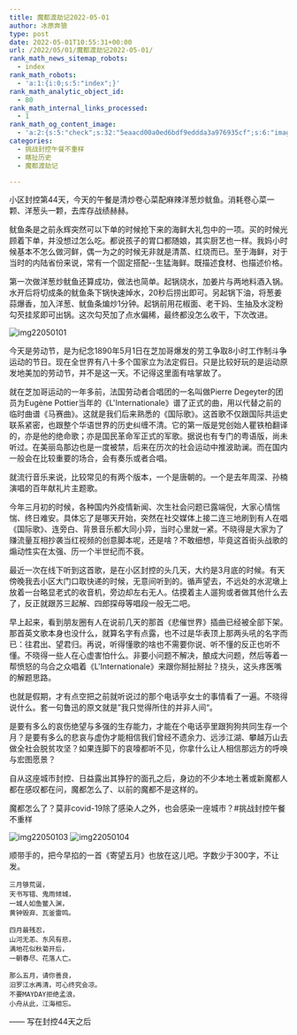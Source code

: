 ```yaml
---
title: 魔都渡劫记2022-05-01
author: 冰原奔狼
type: post
date: 2022-05-01T10:55:31+00:00
url: /2022/05/01/魔都渡劫记2022-05-01/
rank_math_news_sitemap_robots:
  - index
rank_math_robots:
  - 'a:1:{i:0;s:5:"index";}'
rank_math_analytic_object_id:
  - 80
rank_math_internal_links_processed:
  - 1
rank_math_og_content_image:
  - 'a:2:{s:5:"check";s:32:"5eaacd00a0ed6bdf9eddda3a976935cf";s:6:"images";a:0:{}}'
categories:
  - 挑战封控午餐不重样
  - 瞎扯历史
  - 魔都渡劫记

---
```

小区封控第44天，今天的午餐是清炒卷心菜配麻辣洋葱炒鱿鱼。消耗卷心菜一颗、洋葱头一颗，去库存战绩赫赫。

鱿鱼条是之前永辉突然可以下单的时候抢下来的海鲜大礼包中的一项。买的时候光顾着下单，并没想过怎么吃。都说孩子的胃口都随娘，其实厨艺也一样。我妈小时候基本不怎么做河鲜，偶一为之的时候无非就是清蒸、红烧而已。至于海鲜，对于当时的内陆省份来说，常有一个固定搭配--生猛海鲜。既描述食材、也描述价格。

第一次做洋葱炒鱿鱼还算成功，做法也简单。起锅烧水，加姜片与两地料酒入锅。水开后将切成条的鱿鱼条下锅快速焯水，20秒后捞出即可。另起锅下油，将葱姜蒜爆香，加入洋葱、鱿鱼条煸炒1分钟。起锅前用花椒面、老干妈、生抽及水淀粉勾芡挂浆即可出锅。这次勾芡加了点水偏稀，最终都没怎么收干，下次改进。

<img decoding="async" src="https://i0.wp.com/s2.loli.net/2022/05/01/6kZJagR98VU5lmD.jpg?w=640&#038;ssl=1" alt="img22050101" data-recalc-dims="1" />

今天是劳动节，是为纪念1890年5月1日在芝加哥爆发的劳工争取8小时工作制斗争运动的节日。现在全世界有八十多个国家立为法定假日。只是比较好玩的是运动原发地美加的劳动节，并不是这一天。不记得这里面有啥掌故了。

就在芝加哥运动的一年多前，法国劳动者合唱团的一名叫做Pierre Degeyter的团员为Eugène Pottier当年的《L'Internationale》谱了正式的曲，用以代替之前的临时曲谱《马赛曲》。这就是我们后来熟悉的《国际歌》。这首歌不仅跟国际共运史联系紧密，也跟整个华语世界的历史纠缠不清。它的第一版是党创始人瞿铁柏翻译的，亦是他的绝命歌；亦是国民革命军正式的军歌。据说也有专门的粤语版，尚未听过。在美丽岛那边也是一度被禁，后来在历次的社会运动中推波助澜。而在国内一般会在比较重要的场合，会有奏乐或者合唱。

就流行音乐来说，比较常见的有两个版本，一个是唐朝的。一个是去年周深、孙楠演唱的百年献礼片主题歌。

今年三月初的时候，各种国内外疫情新闻、次生社会问题已露端倪，大家心情惴惴、终日难安。具体忘了是哪天开始，突然在社交媒体上接二连三地刷到有人在唱《国际歌》、连旁白、背景音乐都大同小异，当时心里就一紧。不晓得是大家为了赚流量互相抄袭当红视频的创意脚本呢，还是啥？不敢细想，毕竟这首街头战歌的煽动性实在太强、历一个半世纪而不衰。

最近一次在线下听到这首歌，是在小区封控的头几天，大约是3月底的时候。有天傍晚我去小区大门口取快递的时候，无意间听到的。循声望去，不远处的水泥墩上放着一台略显老式的收音机，旁边却左右无人。估摸着主人遛狗或者做其他什么去了，反正就跟苏三起解、四郎探母等唱段一般无二吧。

早上起来，看到朋友圈有人在说前几天的那首《悲催世界》插曲已经被全部下架。那首英文歌本身也没什么，就算名字有点露，也不过是华表顶上那两头吼的名字而已：往君出、望君归。再说，听得懂歌的啥也不需要你说、听不懂的反正也听不懂。不晓得一些人在心虚害怕什么。非要小问题不解决，酿成大问题，然后等着一帮愤怒的乌合之众唱着《L'Internationale》来跟你掰扯掰扯？挠头，这头疼医嘴的解题思路。

也就是假期，才有点空把之前就听说过的那个电话亭女士的事情看了一遍。不晓得说什么。套一句鲁迅的原文就是”我只觉得所住的并非人间“。

是要有多么的哀伤绝望与多强的生存能力，才能在个电话亭里跟狗狗共同生存一个月？是要有多么的悲哀与虚伪才能相信我们曾经不遗余力、远涉江湖、攀越万山去做全社会脱贫攻坚？如果连脚下的哀嚎都听不见，你拿什么让人相信那远方的呼唤与宏图愿景？

自从这座城市封控、日益露出其狰狞的面孔之后，身边的不少本地土著或新魔都人都在感叹都在问，魔都怎么了、以前的魔都不是这样的。

魔都怎么了？莫非covid-19除了感染人之外，也会感染一座城市？#挑战封控午餐不重样

<img decoding="async" src="https://i0.wp.com/s2.loli.net/2022/05/01/2qsmvt7iB93rhnl.jpg?w=640&#038;ssl=1" alt="img22050103" data-recalc-dims="1" />
<img decoding="async" src="https://i0.wp.com/s2.loli.net/2022/05/01/9Dqpkx3hCE1mVZ2.jpg?w=640&#038;ssl=1" alt="img22050104" data-recalc-dims="1" />

顺带手的，把今早掐的一首《寄望五月》也放在这儿吧。字数少于300字，不让发。

    三月够荒诞，
    天书写错、鬼雨倾城，
    一城人如鱼鳖入渊，
    黄钟毁弃、瓦釜雷鸣。

    四月最残忍，
    山河无恙、东风有悲，
    满地花似秋菊开后，
    一朝春尽、花落人亡。

    那么五月，请你善良，
    汨罗江水再清，可心终究会凉。
    不要MAYDAY拒绝孟浪，
    小舟从此，江海相忘。


—— 写在封控44天之后
